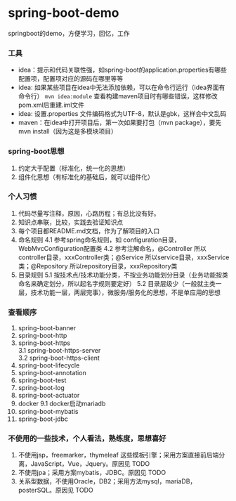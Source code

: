# spring-boot-demo
springboot的demo，方便学习，回忆，工作

### 工具
- idea：提示和代码关联性强，如spring-boot的application.properties有哪些配置项，配置项对应的源码在哪里等等
- idea: 如果某些项目在idea中无法添加依赖，可以在命令行运行（idea界面有命令行） `mvn idea:module` 查看构建maven项目时有哪些错误，这样修改pom.xml后重建.iml文件
- idea: 设置.properties 文件编码格式为UTF-8，默认是gbk，这样会中文乱码
- maven：在idea中打开项目后，第一次如果要打包（mvn package），要先 mvn install（因为这是多模块项目）

### spring-boot思想
1. 约定大于配置（标准化，统一化的思想）
2. 组件化思想（有标准化的基础后，就可以组件化）

### 个人习惯
1. 代码尽量写注释，原因，心路历程；有总比没有好。
2. 知识点串联，比较，实践去验证知识点
3. 每个项目都README.md文档，作为了解项目的入口
4. 命名规则
  4.1 参考spring命名规则，如 configuration目录，WebMvcConfiguration配置类
  4.2 参考注解命名，@Controller 所以controller目录，xxxController类；@Service 所以service目录，xxxService类；@Repository 所以repository目录，xxxRepository类
5. 目录规则
  5.1 按技术点/技术功能分类，不按业务功能划分目录（业务功能按类命名来确定划分，所以起名字规则要定好）
  5.2 目录层级少（一般就主类一层，技术功能一层，两层完事），微服务/服务化的思想，不是单应用的思想
  

### 查看顺序
1. spring-boot-banner  
2. spring-boot-http  
3. spring-boot-https  
  3.1 spring-boot-https-server  
  3.2 spring-boot-https-client  
4. spring-boot-lifecycle  
5. spring-boot-annotation  
6. spring-boot-test  
7. spring-boot-log  
8. spring-boot-actuator  
9. docker
  9.1  docker启动mariadb  
10. spring-boot-mybatis  
11. spring-boot-jdbc  



### 不使用的一些技术，个人看法，熟练度，思想喜好
1. 不使用jsp，freemarker，thymeleaf 这些模板引擎；采用方案直接前后端分离，JavaScript，Vue，Jquery。原因见 TODO  
2. 不使用jpa；采用方案mybatis，JDBC。原因见 TODO  
3. 关系型数据，不使用Oracle，DB2；采用方法mysql，mariaDB，posterSQL。原因见 TODO  


